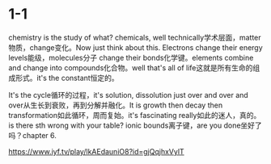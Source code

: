 # 1-1
chemistry is the study of what? chemicals, well technically学术层面，matter物质，change变化。Now just think about this. Electrons change their energy levels能级，molecules分子 change their bonds化学键。elements combine and change into compounds化合物。well that's all of life这就是所有生命的组成形式。it's the constant恒定的。

It's the cycle循环的过程，it's solution, dissolution just over and over and over从生长到衰败，再到分解并融化。It is growth then decay then transformation如此循环，周而复始。it's fascinating really如此的迷人，真的。is there sth wrong with your table? ionic bounds离子键，are you done坐好了吗？chapter 6.

https://www.iyf.tv/play/lkAEdauniO8?id=gjQqjhxVylT
